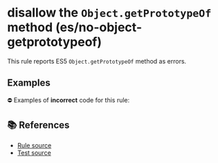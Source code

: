 # disallow the `Object.getPrototypeOf` method (es/no-object-getprototypeof)

This rule reports ES5 `Object.getPrototypeOf` method as errors.

## Examples

⛔ Examples of **incorrect** code for this rule:

<eslint-playground type="bad" code="/*eslint es/no-object-getprototypeof: error */
var proto = Object.getPrototypeOf(obj)
" />

## 📚 References

- [Rule source](https://github.com/mysticatea/eslint-plugin-es/blob/v3.0.1/lib/rules/no-object-getprototypeof.js)
- [Test source](https://github.com/mysticatea/eslint-plugin-es/blob/v3.0.1/tests/lib/rules/no-object-getprototypeof.js)
